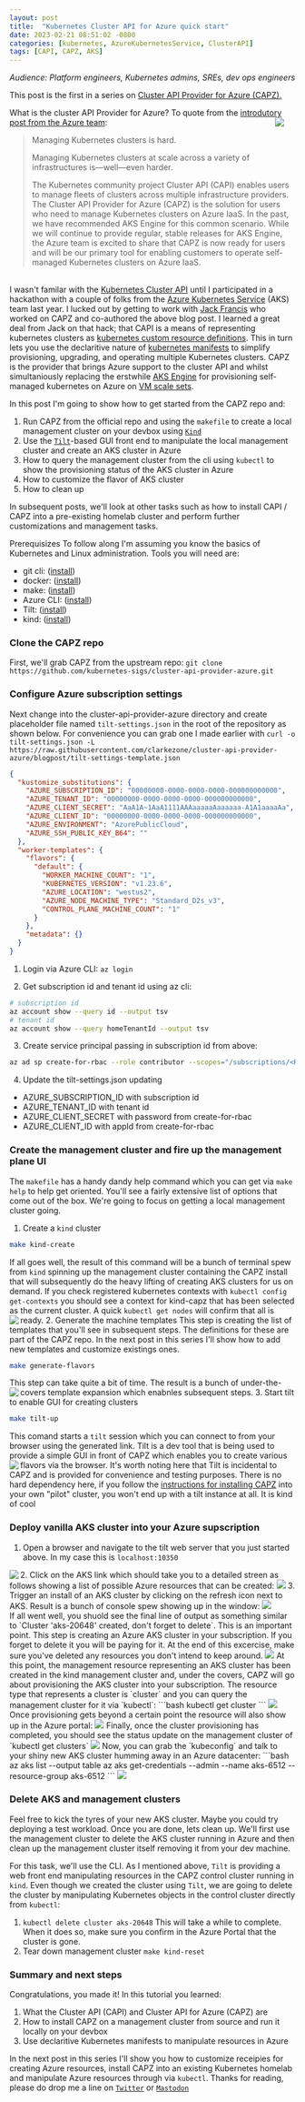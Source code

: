 ```yaml
---
layout: post
title:  "Kubernetes Cluster API for Azure quick start"
date: 2023-02-21 08:51:02 -0800
categories: [kubernetes, AzureKubernetesService, ClusterAPI]
tags: [CAPI, CAPZ, AKS]
---
```

_Audience: Platform engineers, Kubernetes admins, SREs, dev ops engineers_

This post is the first in a series on <a href="https://q6o.to/capza" target="_blank">Cluster API Provider for Azure (CAPZ).</a>

What is the cluster API Provider for Azure?  To quote from the <a href="https://q6o.to/capzb" target="_blank">introdutory post from the Azure team</a>: 
<img style="transform: translatex(0%);left:0; padding-right:20px" src="/static/img/2023-02-21-capz-quickstart/kenny-eliason-uq5RMAZdZG4-unsplash.jpg" align="right"/>
> Managing Kubernetes clusters is hard.
> 
> Managing Kubernetes clusters at scale across a variety of infrastructures is—well—even harder.
> 
> The Kubernetes community project Cluster API (CAPI) enables users to manage fleets of clusters across multiple infrastructure providers. The Cluster API Provider for Azure (CAPZ) is the solution for users who need to manage Kubernetes clusters on Azure IaaS. In the past, we have recommended AKS Engine for this common scenario.  While we will continue to provide regular, stable releases for AKS Engine, the Azure team is excited to share that CAPZ is now ready for users and will be our primary tool for enabling customers to operate self-managed Kubernetes clusters on Azure IaaS.

<br clear="right"/>I wasn't familar with the <a href="httpf://q6o.to/kcapi" target="_blank">Kubernetes Cluster API</a> until I participated in a hackathon with a couple of folks from the <a href="https://q6o.to/aksa" target="_blank">Azure Kubernetes Service</a> (AKS) team last year.  I lucked out by getting to work with <a href="https://q6o.to/jackfrancis" target="_blank">Jack Francis</a> who worked on CAPZ and co-authored the above blog post.  I learned a great deal from Jack on that hack; that CAPI is a means of representing kubernetes clusters as <a href="https://q6o.to/kcrd" target="_blank">kubernetes custom resource definitions</a>.  This in turn lets you use the declaritive nature of <a href="https://q6o.to/kmana" target="_blank">kubernetes manifests</a> to simplify provisioning, upgrading, and operating multiple Kubernetes clusters. CAPZ is the provider that brings Azure support to the cluster API and whilst simultaniously replacing the erstwhile <a href="https://q6o.to/aksengine" target="_blank">AKS Engine</a> for provisioning self-managed kubernetes on Azure on <a href="https://q6o.to/vmssa" target="_blank">VM scale sets</a>.

In this post I'm going to show how to get started from the CAPZ repo and:
1. Run CAPZ from the official repo and using the `makefile` to create a local management cluster on your devbox using <a href="https://q6o.to/kinda" target="_blank">`Kind`</a>
2. Use the <a href="https://q6o.to/tilta" target="_blank">`Tilt`</a>-based GUI front end to manipulate the local management cluster and create an AKS cluster in Azure
3. How to query the management cluster from the cli using `kubectl` to show the provisioning status of the AKS cluster in Azure
4. How to customize the flavor of AKS cluster
5. How to clean up

In subsequent posts, we'll look at other tasks such as how to install CAPI / CAPZ into a pre-existing homelab cluster and perform further customizations and management tasks.

Prerequisizes
To follow along I'm assuming you know the basics of Kubernetes and Linux administration.  Tools you will need are:
- git cli: (<a href="https://q6o.to/giti" target="_blank">install</a>)
- docker: (<a href="https://q6o.to/dockeri" target="_blank">install</a>)
- make: (<a href="https://q6o.to/makei" target="_blank">install</a>)
- Azure CLI: (<a href="https://q6o.to/azclii" target="_blank">install</a>)
- Tilt: (<a href="https://q6o.to/tilti" target="_blank">install</a>)
- kind: (<a href="https://q6o.to/kindi" target="_blank">install</a>)

### Clone the CAPZ repo
First, we'll grab CAPZ from the upstream repo:
`git clone https://github.com/kubernetes-sigs/cluster-api-provider-azure.git`

### Configure Azure subscription settings
Next change into the cluster-api-provider-azure directory and create placeholder file named `tilt-settings.json` in the root of the repository as shown below.  For convenience you can grab one I made earlier with `curl -o tilt-settings.json -L https://raw.githubusercontent.com/clarkezone/cluster-api-provider-azure/blogpost/tilt-settings-template.json`

```json
{
  "kustomize_substitutions": {
    "AZURE_SUBSCRIPTION_ID": "00000000-0000-0000-0000-000000000000",
    "AZURE_TENANT_ID": "00000000-0000-0000-0000-000000000000",
    "AZURE_CLIENT_SECRET": "AaA1A~1AaA1111AAAaaaaaAaaaaaa-A1A1aaaaAa",
    "AZURE_CLIENT_ID": "00000000-0000-0000-0000-000000000000",
    "AZURE_ENVIRONMENT": "AzurePublicCloud",
    "AZURE_SSH_PUBLIC_KEY_B64": ""
  },
  "worker-templates": {
    "flavors": {
      "default": {
        "WORKER_MACHINE_COUNT": "1",
        "KUBERNETES_VERSION": "v1.23.6",
        "AZURE_LOCATION": "westus2",
        "AZURE_NODE_MACHINE_TYPE": "Standard_D2s_v3",
        "CONTROL_PLANE_MACHINE_COUNT": "1"
      }
    },
    "metadata": {}
  }
}
```
1. Login via Azure CLI:
`az login`

2. Get subscription id and tenant id using az cli:
```bash
# subscription id
az account show --query id --output tsv
# tenant id
az account show --query homeTenantId --output tsv
```
3. Create service principal passing in subscription id from above:
```bash
az ad sp create-for-rbac --role contributor --scopes="/subscriptions/<REPLACE-WITH-SUBSCRIPTION-ID-FIELD>"
```
4. Update the tilt-settings.json updating
  - AZURE_SUBSCRIPTION_ID with subscription id
  - AZURE_TENANT_ID with tenant id
  - AZURE_CLIENT_SECRET with password from create-for-rbac
  - AZURE_CLIENT_ID with appId from create-for-rbac

### Create the management cluster and fire up the management plane UI
The `makefile` has a handy dandy help command which you can get via `make help` to help get oriented.  You'll see a fairly extensive list of options that come out of the box.  We're going to focus on getting a local management cluster going.

1. Create a `kind` cluster
  ```bash
  make kind-create
  ```
  If all goes well, the result of this command will be a bunch of terminal spew from `kind` spinning up the management cluster containing the CAPZ install that will subsequently do the heavy lifting of creating AKS clusters for us on demand.  If you check registered kubernetes contexts with `kubectl config get-contexts` you should see a context for kind-capz that has been selected as the current cluster.  A quick `kubectl get nodes` will confirm that all is ready.
  <img style="" src="/static/img/2023-02-21-capz-quickstart/kindrunning.png" align="left"/>
2. Generate the machine templates
  This step is creating the list of templates that you'll see in subsequent steps.  The definitions for these are part of the CAPZ repo.  In the next post in this series I'll show how to add new templates and customize existings ones.
  ```bash
  make generate-flavors
  ```
  This step can take quite a bit of time.  The result is a bunch of under-the-covers template expansion which enabnles subsequent steps.
  <img style="" src="/static/img/2023-02-21-capz-quickstart/generate-flavors.png" align="left"/>
3. Start tilt to enable GUI for creating clusters
  ```bash
  make tilt-up
  ```
  This comand starts a `tilt` session which you can connect to from your browser using the generated link.  Tilt is a dev tool that is being used to provide a simple GUI in front of CAPZ which enables you to create various flavors via the browser.
  <img style="" src="/static/img/2023-02-21-capz-quickstart/tiltupcmd.png" align="left"/>
  It's worth noting here that Tilt is incidental to CAPZ and is provided for convenience and testing purposes.  There is no hard dependency here, if you follow the <a href="https://q6o.to/capzi" target="_blank">instructions for installing CAPZ</a> into your own "pilot" cluster, you won't end up with a tilt instance at all.  It is kind of cool

### Deploy vanilla AKS cluster into your Azure supscription
  1. Open a browser and navigate to the tilt web server that you just started above.  In my case this is `localhost:10350`
  <img style="" src="/static/img/2023-02-21-capz-quickstart/tiltupgui.png" align="left"/>
  2. Click on the AKS link which should take you to a detailed streen as follows showing a list of possible Azure resources that can be created:
  <img style="" src="/static/img/2023-02-21-capz-quickstart/launchakspng.png" />
  3. Trigger an install of an AKS cluster by clicking on the refresh icon next to AKS.  Result is a bunch of console spew showing up in the window:
  <img style="" src="/static/img/2023-02-21-capz-quickstart/startinstall.png" />
  <br/>If all went well, you shuold see the final line of output as something similar to `Cluster 'aks-20648' created, don't forget to delete`.  This is an important point.  This step is creating an Azure AKS cluster in your subscription.  If you forget to delete it you will be paying for it.  At the end of this excercise, make sure you've deleted any resources you don't intend to keep around.
  <img style="" src="/static/img/2023-02-21-capz-quickstart/aksinstallcompletetiltgui.png" />
  At this point, the management resource representing an AKS cluster has been created in the kind management cluster and, under the covers, CAPZ will go about provisioning the AKS cluster into your subscription.  The resource type that represents a cluster is `cluster` and you can query the management cluster for it via `kubectl`:
  ```bash
  kubectl get cluster
  ```
  <img style="" src="/static/img/2023-02-21-capz-quickstart/get-cluster.png" />
  Once provisioning gets beyond a certain point the resource will also show up in the Azure portal:
  <img style="" src="/static/img/2023-02-21-capz-quickstart/node-pools-provisioning-in-portal.png" />
  Finally, once the cluster provisioning has completed, you should see the status update on the management cluster of `kubectl get clusters`
  <img style="" src="/static/img/2023-02-21-capz-quickstart/Cluster Provisioned.png" />
  Now, you can grab the `kubeconfig` and talk to your shiny new AKS cluster humming away in an Azure datacenter:
  ```bash
  az aks list --output table
  az aks get-credentials --admin --name aks-6512 --resource-group aks-6512
  ```
  <img style="" src="/static/img/2023-02-21-capz-quickstart/aksgetnodes.png" />


### Delete AKS and management clusters
  Feel free to kick the tyres of your new AKS cluster.  Maybe you could try deploying a test workload.  Once you are done, lets clean up.  We'll first use the management cluster to delete the AKS cluster running in Azure and then clean up the management cluster itself removing it from your dev machine.
  
  For this task, we'll use the CLI.  As I mentioned above, `Tilt` is providing a web front end manipulating resources in the CAPZ control cluster running in `kind`.  Even though we created the cluster using `Tilt`, we are going to delete the cluster by manipulating Kubernetes objects in the control cluster directly from `kubectl`:
  1. `kubectl delete cluster aks-20648`
  This will take a while to complete.  When it does so, make sure you confirm in the Azure Portal that the cluster is gone.
  2. Tear down management cluster
  `make kind-reset`

### Summary and next steps
Congratulations, you made it!  In this tutorial you learned:
1. What the Cluster API (CAPI) and Cluster API for Azure (CAPZ) are
2. How to install CAPZ on a management cluster from source and run it locally on your devbox
3. Use declaritive Kubernetes manifests to manipulate resources in Azure

In the next post in this series I'll show you how to customize receipies for creating Azure resources, install CAPZ into an existing Kubernetes homelab and manipulate Azure resources through via `kubectl`.  Thanks for reading, please do drop me a line on <a href="https://q6o.to/czt" target="_blank">`Twitter`</a> or <a href="https://q6o.to/czm" target="_blank">`Mastodon`</a>